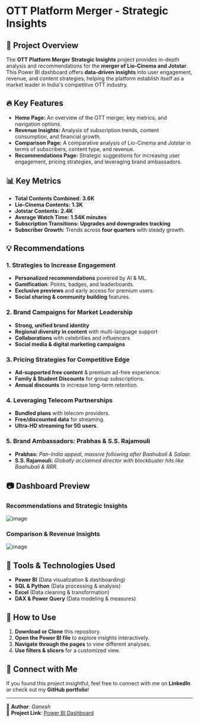 # OTT Platform Merger - Strategic Insights

## 📌 Project Overview
The **OTT Platform Merger Strategic Insights** project provides in-depth analysis and recommendations for the **merger of Lio-Cinema and Jotstar**. This Power BI dashboard offers **data-driven insights** into user engagement, revenue, and content strategies, helping the platform establish itself as a market leader in India's competitive OTT industry.

## 🔥 Key Features
- **Home Page:** An overview of the OTT merger, key metrics, and navigation options.
- **Revenue Insights:** Analysis of subscription trends, content consumption, and financial growth.
- **Comparison Page:** A comparative analysis of Lio-Cinema and Jotstar in terms of subscribers, content type, and revenue.
- **Recommendations Page:** Strategic suggestions for increasing user engagement, pricing strategies, and leveraging brand ambassadors.

## 📊 Key Metrics
- **Total Contents Combined:** __3.6K__
- **Lio-Cinema Contents:** __1.3K__
- **Jotstar Contents:** __2.4K__
- **Average Watch Time:** __1.54K minutes__
- **Subscription Transitions:** __Upgrades and downgrades tracking__
- **Subscriber Growth:** Trends across **four quarters** with steady growth.

## 💡 Recommendations
### **1. Strategies to Increase Engagement**
- **Personalized recommendations** powered by AI & ML.
- **Gamification**: Points, badges, and leaderboards.
- **Exclusive previews** and early access for premium users.
- **Social sharing & community building** features.

### **2. Brand Campaigns for Market Leadership**
- **Strong, unified brand identity**
- **Regional diversity in content** with multi-language support
- **Collaborations** with celebrities and influencers
- **Social media & digital marketing campaigns**

### **3. Pricing Strategies for Competitive Edge**
- **Ad-supported free content** & premium ad-free experience.
- **Family & Student Discounts** for group subscriptions.
- **Annual discounts** to increase long-term retention.

### **4. Leveraging Telecom Partnerships**
- **Bundled plans** with telecom providers.
- **Free/discounted data** for streaming.
- **Ultra-HD streaming for 5G users**.

### **5. Brand Ambassadors: Prabhas & S.S. Rajamouli**
- **Prabhas:** _Pan-India appeal, massive following after Baahubali & Salaar._
- **S.S. Rajamouli:** _Globally acclaimed director with blockbuster hits like Baahubali & RRR._

## 📷 Dashboard Preview

### Recommendations and Strategic Insights
![image](https://github.com/user-attachments/assets/18f8b4f4-3dde-4cff-ab92-0f2ec3d14342)

### Comparison & Revenue Insights
![image](https://github.com/user-attachments/assets/58a8e02b-357a-4e15-becb-424db6c4f8b8)

## 🚀 Tools & Technologies Used
- **Power BI** (Data visualization & dashboarding)
- **SQL & Python** (Data processing & analysis)
- **Excel** (Data cleaning & transformation)
- **DAX & Power Query** (Data modeling & measures)

## 📌 How to Use
1. **Download or Clone** this repository.
2. **Open the Power BI file** to explore insights interactively.
3. **Navigate through the pages** to view different analyses.
4. **Use filters & slicers** for a customized view.

## 📢 Connect with Me
If you found this project insightful, feel free to connect with me on **LinkedIn** or check out my **GitHub portfolio**!

---
📌 **Author**: _Ganesh_  
🔗 **Project Link**: [Power BI Dashboard](https://app.powerbi.com/view?r=eyJrIjoiYWJjZDdmODUtMzI1My00NzQ3LWIyMzctNzZhZDk1YTI0MDZjIiwidCI6ImM2ZTU0OWIzLTVmNDUtNDAzMi1hYWU5LWQ0MjQ0ZGM1YjJjNCJ9&embedImagePlaceholder=true&pageName=a7b6e33daeeeec3284d1)
